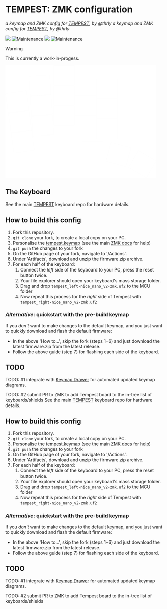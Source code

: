 # TEMPEST: ZMK configuration

_a keymap and ZMK config for [TEMPEST](https://github.com/thrly/tempest), by @thrly_
_a keymap and ZMK config for [TEMPEST](https://github.com/thrly/tempest), by @thrly_

![](https://github.com/thrly/tempest-shield/actions/workflows/build.yml/badge.svg) ![Maintenance](https://img.shields.io/maintenance/yes/2025)
![](https://github.com/thrly/tempest-shield/actions/workflows/build.yml/badge.svg) ![Maintenance](https://img.shields.io/maintenance/yes/2025)

> [!WARNING]
> This is currently a work-in-progess.

![Key Layout](./images/template.png)

## The Keyboard

See the main [TEMPEST](https://github.com/thrly/tempest) keyboard repo for hardware details.

## How to build this config

1. Fork this repository.
2. `git clone` your fork, to create a local copy on your PC.
3. Personalise the [tempest.keymap](boards\shields\tempest\tempest.keymap) (see the main [ZMK docs](https://zmk.dev/docs) for help)
4. `git push` the changes to your fork
5. On the GitHub page of your fork, navigate to '/Actions'.
6. Under 'Artifacts', download and unzip the firmware.zip archive.
7. For each half of the keyboard:
   1. Connect the _left_ side of the keyboard to your PC, press the reset button twice.
   2. Your file explorer should open your keyboard's mass storage folder.
   3. Drag and drop `tempest_left-nice_nano_v2-zmk.uf2` to the MCU folder
   4. Now repeat this process for the _right_ side of Tempest with `tempest_right-nice_nano_v2-zmk.uf2`

### _Alternative_: quickstart with the pre-build keymap

If you _don't_ want to make changes to the default keymap, and you just want to quickly download and flash the default firmware:

- In the above 'How to...', skip the fork (steps 1−6) and just download the latest firmware.zip from the latest release.
- Follow the above guide (step 7) for flashing each side of the keyboard.

## TODO

TODO: #1 integrate with [Keymap Drawer](https://github.com/caksoylar/keymap-drawer) for automated updated keymap diagrams.

TODO: #2 submit PR to ZMK to add Tempest board to the in-tree list of keyboards/shields
See the main [TEMPEST](https://github.com/thrly/tempest) keyboard repo for hardware details.

## How to build this config

1. Fork this repository.
2. `git clone` your fork, to create a local copy on your PC.
3. Personalise the [tempest.keymap](boards\shields\tempest\tempest.keymap) (see the main [ZMK docs](https://zmk.dev/docs) for help)
4. `git push` the changes to your fork
5. On the GitHub page of your fork, navigate to '/Actions'.
6. Under 'Artifacts', download and unzip the firmware.zip archive.
7. For each half of the keyboard:
   1. Connect the _left_ side of the keyboard to your PC, press the reset button twice.
   2. Your file explorer should open your keyboard's mass storage folder.
   3. Drag and drop `tempest_left-nice_nano_v2-zmk.uf2` to the MCU folder
   4. Now repeat this process for the _right_ side of Tempest with `tempest_right-nice_nano_v2-zmk.uf2`

### _Alternative_: quickstart with the pre-build keymap

If you _don't_ want to make changes to the default keymap, and you just want to quickly download and flash the default firmware:

- In the above 'How to...', skip the fork (steps 1−6) and just download the latest firmware.zip from the latest release.
- Follow the above guide (step 7) for flashing each side of the keyboard.

## TODO

TODO: #1 integrate with [Keymap Drawer](https://github.com/caksoylar/keymap-drawer) for automated updated keymap diagrams.

TODO: #2 submit PR to ZMK to add Tempest board to the in-tree list of keyboards/shields

